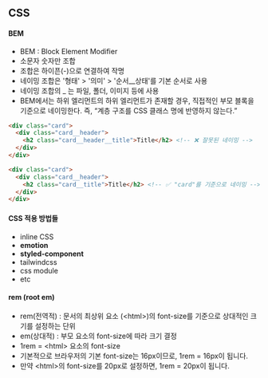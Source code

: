 ## CSS

#### BEM
- BEM : Block Element Modifier
- 소문자 숫자만 조합
- 조합은 하이픈(-)으로 연결하여 작명
- 네이밍 조합은 '형태' > '의미' > '순서__상태'를 기본 순서로 사용
- 네이밍 조합의 _ 는 파일, 폴더, 이미지 등에 사용
- BEM에서는 하위 엘리먼트의 하위 엘리먼트가 존재할 경우, 직접적인 부모 블록을 기준으로 네이밍한다. 즉, “계층 구조를 CSS 클래스 명에 반영하지 않는다.”
```html
<div class="card">
  <div class="card__header">
    <h2 class="card__header__title">Title</h2> <!-- ❌ 잘못된 네이밍 -->
  </div>
</div>

<div class="card">
  <div class="card__header">
    <h2 class="card__title">Title</h2> <!-- ✅ "card"를 기준으로 네이밍 -->
  </div>
</div>
```

#### CSS 적용 방법들
- inline CSS 
- **emotion**
- **styled-component**
- tailwindcss
- css module
- etc

#### rem (root em)
- rem(전역적) : 문서의 최상위 요소 (\<html>)의 font-size를 기준으로 상대적인 크기를 설정하는 단위
- em(상대적) : 부모 요소의 font-size에 따라 크기 결정
- 1rem = \<html> 요소의 font-size
- 기본적으로 브라우저의 기본 font-size는 16px이므로, 1rem = 16px이 됩니다.
- 만약 \<html>의 font-size를 20px로 설정하면, 1rem = 20px이 됩니다.
